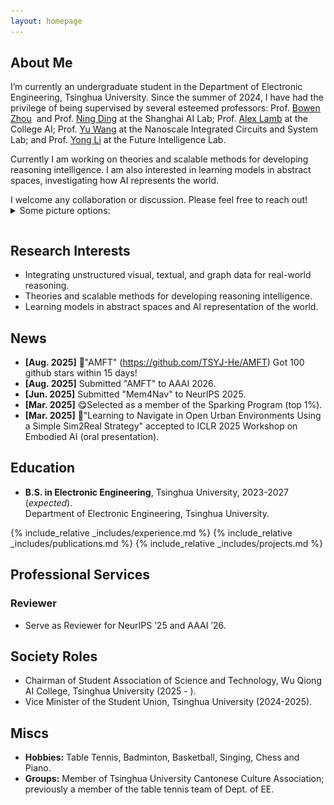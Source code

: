 ```yaml
---
layout: homepage
---
```


## About Me


I’m currently an undergraduate student in the Department of Electronic Engineering, Tsinghua University. Since the summer of 2024, I have had the privilege of being supervised by several esteemed professors: Prof. <a href="https://c3i.ee.tsinghua.edu.cn/en/author/bowen-zhou/">Bowen Zhou</a>  and Prof. <a href="https://www.stingning.cn/">Ning Ding</a> at the Shanghai AI Lab; Prof. <a href="https://collegeai.tsinghua.edu.cn/en/People/Full_time_PI/Alex_Lamb.htm">Alex Lamb</a> at the College AI; Prof. <a href="https://web.ee.tsinghua.edu.cn/wangyu/en/index.htm">Yu Wang</a> at the Nanoscale Integrated Circuits and System Lab; and Prof. <a href="https://fi.ee.tsinghua.edu.cn/people/#faculty">Yong Li</a> at the Future Intelligence Lab.

Currently I am working on theories and scalable methods for developing reasoning intelligence. I am also interested in learning models in abstract spaces, investigating how AI represents the world.


<p style="margin-bottom: 0;">I welcome any collaboration or discussion. Please feel free to reach out!</p>

<details style="margin-top: 0;">
<summary style="margin-bottom: 0;">Some picture options: <em></em> </summary>
<link rel="stylesheet" href="./assets/css/simple-slider.css" style="margin-top: 0;" />
<div class="simple-gallery" style="margin-top: 0;"> 
  <text style="text-align: left; margin-top: 0;">Inspired by Siqiao Huang's homepage. Photos are taken within the past year.</text> 
  <div style="height: 0.5em;"></div> 
  <div class="gallery-container"> 
    <div class="gallery-item active"> 
      <img class="gallery-img" src="/assets/img/photo1.jpg" /> 
      <div class="gallery-caption">An Awesome Volley Ball Match🏐</div> 
    </div> 
    <div class="gallery-item"> 
      <img class="gallery-img" src="/assets/img/photo2.jpg" /> 
      <div class="gallery-caption">With best friends😋</div> 
    </div> 
    <div class="gallery-side-nav"> 
      <button class="gallery-btn prev" aria-label="Previous image"> 
        <svg viewBox="0 0 50 80" width="16" height="16" xml:space="preserve"> 
          <polyline fill="none" stroke="currentColor" stroke-width="8" stroke-linecap="round" stroke-linejoin="round" points="45,75 5,40 45,5"></polyline> 
        </svg> 
      </button> 
      <button class="gallery-btn next" aria-label="Next image"> 
        <svg viewBox="0 0 50 80" width="16" height="16" xml:space="preserve"> 
          <polyline fill="none" stroke="currentColor" stroke-width="8" stroke-linecap="round" stroke-linejoin="round" points="5,5 45,40 5,75"></polyline> 
        </svg> 
      </button> 
    </div> 
  </div> 
  <div class="gallery-nav"> 
    <div class="gallery-dots"> 
      <span class="gallery-dot active" data-index="0"></span> 
      <span class="gallery-dot" data-index="1"></span> 
      </div> 
  </div>
</div>
<script src="./assets/js/simple-gallery.js"></script>
</details>
<div style="height: 1em;"></div>

## Research Interests

- Integrating unstructured visual, textual, and graph data for real-world reasoning.
- Theories and scalable methods for developing reasoning intelligence.
- Learning models in abstract spaces and AI representation of the world.

## News

- **[Aug. 2025]**  🎉"AMFT" (https://github.com/TSYJ-He/AMFT) Got 100 github stars within 15 days! 
- **[Aug. 2025]** Submitted "AMFT" to AAAI 2026.
- **[Jun. 2025]** Submitted "Mem4Nav" to NeurIPS 2025.
- **[Mar. 2025]** 😋Selected as a member of the Sparking Program (top 1%).
- **[Mar. 2025]** 🎉"Learning to Navigate in Open Urban Environments Using a Simple Sim2Real Strategy" accepted to ICLR 2025 Workshop on Embodied AI (oral presentation).

## Education

- **B.S. in Electronic Engineering**, Tsinghua University, 2023-2027 (*expected*).  
  Department of Electronic Engineering, Tsinghua University.  

{% include_relative _includes/experience.md %}
{% include_relative _includes/publications.md %}
{% include_relative _includes/projects.md %}

## Professional Services

### Reviewer

- Serve as Reviewer for NeurIPS ’25 and AAAI ’26.

## Society Roles

- Chairman of Student Association of Science and Technology, Wu Qiong AI College, Tsinghua University (2025 - ).
- Vice Minister of the Student Union, Tsinghua University (2024-2025).

## Miscs

- **Hobbies:** Table Tennis, Badminton, Basketball, Singing, Chess and Piano.
- **Groups:** Member of Tsinghua University Cantonese Culture Association; previously a member of the table tennis team of Dept. of EE.
